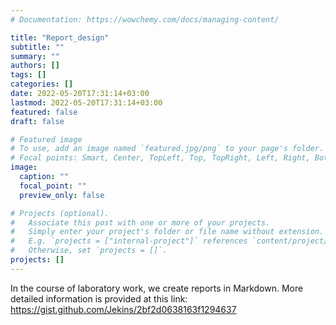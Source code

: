 ```yaml
---
# Documentation: https://wowchemy.com/docs/managing-content/

title: "Report_design"
subtitle: ""
summary: ""
authors: []
tags: []
categories: []
date: 2022-05-20T17:31:14+03:00
lastmod: 2022-05-20T17:31:14+03:00
featured: false
draft: false

# Featured image
# To use, add an image named `featured.jpg/png` to your page's folder.
# Focal points: Smart, Center, TopLeft, Top, TopRight, Left, Right, BottomLeft, Bottom, BottomRight.
image:
  caption: ""
  focal_point: ""
  preview_only: false

# Projects (optional).
#   Associate this post with one or more of your projects.
#   Simply enter your project's folder or file name without extension.
#   E.g. `projects = ["internal-project"]` references `content/project/deep-learning/index.md`.
#   Otherwise, set `projects = []`.
projects: []
---
```

In the course of laboratory work, we create reports in Markdown. More detailed information is provided at this link:
https://gist.github.com/Jekins/2bf2d0638163f1294637